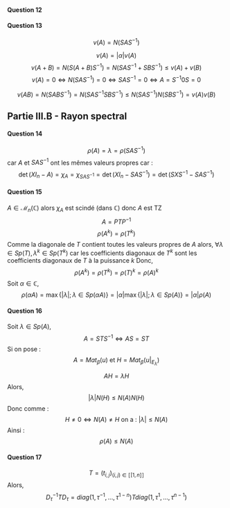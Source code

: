 #### Question 12
#### Question 13
$$v(A) = N(SAS^{-1})$$

$$v(A) = \left| \alpha\right| v(A)$$
$$v(A+B) = N(S(A+B)S^{-1})= N(SAS^{-1} + SBS^{-1}) \leq v(A) + v(B) $$
$$v(A) = 0 \Leftrightarrow N(SAS^{-1}) = 0 \Leftrightarrow SAS^{-1} = 0 \Leftrightarrow A = S^{-1}0S = 0$$

$$v(AB) = N(SABS^{-1}) = N(SAS^{-1}SBS^{-1}) \leq N(SAS^{-1}) N(SBS^{-1}) = v(A)v(B)$$

## Partie III.B - Rayon spectral
#### Question 14
$$\rho(A) = \lambda = \rho(SAS^{-1})$$
car $A$ et $SAS^{-1}$ ont les mêmes valeurs propres car : 
$$\det(XI_{n}-A)  = \chi_{A} = \chi_{SAS^{-1}} = \det(XI_{n}-SAS^{-1}) = \det(SXS^{-1}- SAS^{-1})$$

#### Question 15
$A \in \mathcal{M}_{n}(\mathbb{C})$ alors $\chi_{A}$ est scindé (dans $\mathbb{C}$) donc $A$ est TZ
$$A = PTP^{-1}$$
$$\rho(A^{k}) = \rho(T^{k})$$
Comme la diagonale de $T$ contient toutes les valeurs propres de $A$ alors, $\forall \lambda \in Sp(T), \lambda^{k} \in Sp(T^{k})$ car les coefficients diagonaux de $T^{k}$ sont les coefficients diagonaux de $T$ à la puissance $k$
Donc,
$$\rho(A^{k}) = \rho(T^{k}) = \rho(T)^{k} = \rho(A)^{k}$$
Soit $\alpha \in \mathbb{C}$, 
$$\rho(\alpha A) = \max\{ \left| \lambda\right| ; \lambda \in Sp(\alpha A) \} = \left| \alpha\right|\max\{  \left| \lambda\right| ; \lambda \in Sp(A) \} = \left| \alpha\right| \rho(A) $$

#### Question 16
Soit $\lambda \in Sp(A)$, 
$$A = STS^{-1} \Leftrightarrow AS = ST$$
Si on pose : 
$$A = Mat_{\beta}(u) \text{ et } H=Mat_{\beta}(u|_{E_{\lambda}})$$

$$AH =\lambda H $$
Alors, 
$$\left| \lambda\right|N(H) \leq N(A)N(H)$$
Donc comme : 
$$H \neq 0 \Leftrightarrow N(A) \neq H  \text{ on a : } \left| \lambda \right| \leq N(A) $$
Ainsi : 
$$\rho(A) \leq N(A)$$

#### Question 17
$$T = (t_{i, j})_{(i, j) \in [\![1,n]\!]}$$
Alors, 
$$D^{-1}_{\tau} T D_{\tau} = diag(1, \tau^{-1}, \dots, \tau^{1-n})Tdiag(1, \tau^{1}, \dots, \tau^{n-1})$$